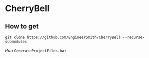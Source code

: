 # CherryBell
## How to get

`git clone https://github.com/EngineerSmith/CherryBell --recurse-submodules`

*Run* `GenerateProjectFiles.bat`
